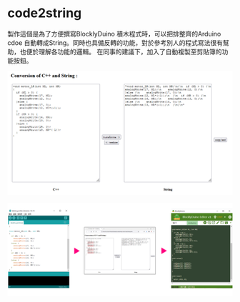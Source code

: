 # code2string
製作這個是為了方便撰寫BlocklyDuino 積木程式時，可以把排整齊的Arduino cdoe 自動轉成String。同時也具備反轉的功能，對於參考別人的程式寫法很有幫助，也便於理解各功能的邏輯。
在同事的建議下，加入了自動複製至剪貼簿的功能按鈕。
<p align="center">
  <img src="https://github.com/YisrealHung/code2string/blob/main/album/01.PNG" width="800"/>
</p>


<p align="center">
  <img src="https://github.com/YisrealHung/code2string/blob/main/album/02.png" width="800"/>
</p>
